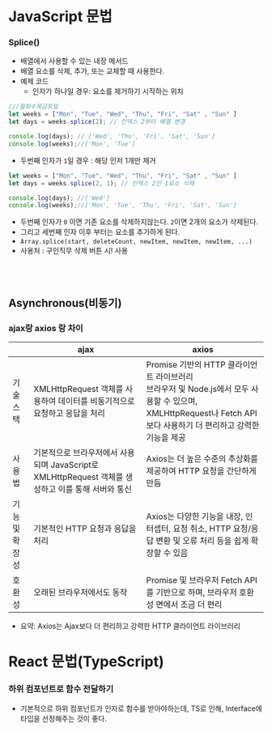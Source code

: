 # JavaScript 문법


### Splice()
- 배열에서 사용할 수 있는 내장 메서드 
- 배열 요소를 삭제, 추가, 또는 교체할 때 사용한다.
- 예제 코드 
  - 인자가 하나일 경우: 요소를 제거하기 시작하는 위치

```javascript
///월화수목금토일
let weeks = ["Mon", "Tue", "Wed", "Thu", "Fri", "Sat" , "Sun" ]
let days = weeks.splice(2); // 인덱스 2부터 배열 변경

console.log(days); // ['Wed', 'Thu', 'Fri', 'Sat', 'Sun']
console.log(weeks);//['Mon', 'Tue']
```
  - 두번째 인자가 `1`일 경우 : 해당 인저 1개만 제거

```javascript
let weeks = ["Mon", "Tue", "Wed", "Thu", "Fri", "Sat" , "Sun" ]
let days = weeks.splice(2, 1); // 인덱스 2인 1요소 삭제

console.log(days); //['Wed']
console.log(weeks);//['Mon', 'Tue', 'Thu', 'Fri', 'Sat', 'Sun']
```
 - 두번째 인자가 `0` 이면 기존 요소를 삭제하지않는다. `2`이면 2개의 요소가 삭제된다.
 - 그리고 세번째 인자 이후 부터는 요소를 추가하게 된다.
 - `Array.splice(start, deleteCount, newItem, newItem, newItem, ...)`
- 사용처 : 구인직무 삭제 버튼 시! 사용

<br></br>

## Asynchronous(비동기)

### ajax랑 axios 랑 차이
||ajax|axios|
|--|--|--|
|기술 스택|XMLHttpRequest 객체를 사용하여 데이터를 비동기적으로 요청하고 응답을 처리| Promise 기반의 HTTP 클라이언트 라이브러리 </br> 브라우저 및 Node.js에서 모두 사용할 수 있으며, XMLHttpRequest나 Fetch API보다 사용하기 더 편리하고 강력한 기능을 제공|
|사용법|기본적으로 브라우저에서 사용되며 JavaScript로 XMLHttpRequest 객체를 생성하고 이를 통해 서버와 통신|Axios는 더 높은 수준의 추상화를 제공하여 HTTP 요청을 간단하게 만듬|
|기능 및 확장성|기본적인 HTTP 요청과 응답을 처리 |Axios는 다양한 기능을 내장, 인터셉터, 요청 취소, HTTP 요청/응답 변환 및 오류 처리 등을 쉽게 확장할 수 있음|
|호환성|오래된 브라우저에서도 동작|Promise 및 브라우저 Fetch API를 기반으로 하며, 브라우저 호환성 면에서 조금 더 편리|

- 요약: Axios는 Ajax보다 더 편리하고 강력한 HTTP 클라이언트 라이브러리

# React 문법(TypeScript)
 
### 하위 컴포넌트로 함수 전달하기 
- 기본적으로 하위 컴포넌트가 인자로 함수를 받아야하는데, TS로 인해, Interface에 타입을 선정해주는 것이 좋다.
 


